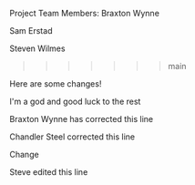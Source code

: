 Project Team Members: Braxton Wynne

Sam Erstad

Steven Wilmes
>>>>>>> main

Here are some changes!

I'm a god and good luck to the rest

Braxton Wynne has corrected this line

Chandler Steel corrected this line

Change

Steve edited this line
